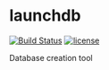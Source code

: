 # launchdb

[![Build Status](https://travis-ci.org/m1nuz/launchdb.svg?branch=master)](https://travis-ci.org/m1nuz/launchdb)
[![license](https://img.shields.io/github/license/mashape/apistatus.svg?maxAge=2592000?style=flat-square)]()

Database creation tool
